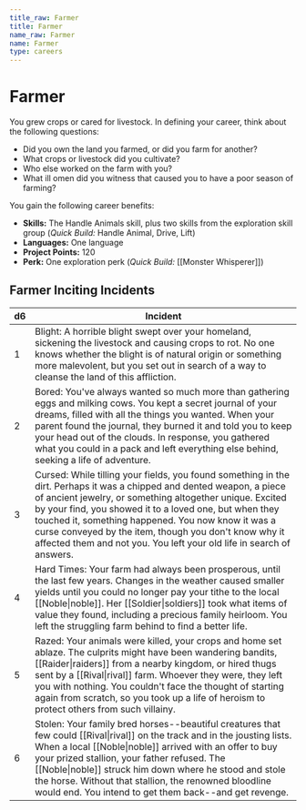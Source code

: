 ```yaml
---
title_raw: Farmer
title: Farmer
name_raw: Farmer
name: Farmer
type: careers
---
```


# Farmer

You grew crops or cared for livestock. In defining your career, think about the following questions:

- Did you own the land you farmed, or did you farm for another?
- What crops or livestock did you cultivate?
- Who else worked on the farm with you?
- What ill omen did you witness that caused you to have a poor season of farming?

You gain the following career benefits:

- **Skills:** The Handle Animals skill, plus two skills from the exploration skill group (*Quick Build:* Handle Animal, Drive, Lift)
- **Languages:** One language
- **Project Points:** 120
- **Perk:** One exploration perk (*Quick Build:* [[Monster Whisperer]])

## Farmer Inciting Incidents

| d6  | Incident                                                                                                                                                                                                                                                                                                                                                                                                                             |
| --- | ------------------------------------------------------------------------------------------------------------------------------------------------------------------------------------------------------------------------------------------------------------------------------------------------------------------------------------------------------------------------------------------------------------------------------------ |
| 1   | Blight: A horrible blight swept over your homeland, sickening the livestock and causing crops to rot. No one knows whether the blight is of natural origin or something more malevolent, but you set out in search of a way to cleanse the land of this affliction.                                                                                                                                                                  |
| 2   | Bored: You've always wanted so much more than gathering eggs and milking cows. You kept a secret journal of your dreams, filled with all the things you wanted. When your parent found the journal, they burned it and told you to keep your head out of the clouds. In response, you gathered what you could in a pack and left everything else behind, seeking a life of adventure.                                                |
| 3   | Cursed: While tilling your fields, you found something in the dirt. Perhaps it was a chipped and dented weapon, a piece of ancient jewelry, or something altogether unique. Excited by your find, you showed it to a loved one, but when they touched it, something happened. You now know it was a curse conveyed by the item, though you don't know why it affected them and not you. You left your old life in search of answers. |
| 4   | Hard Times: Your farm had always been prosperous, until the last few years. Changes in the weather caused smaller yields until you could no longer pay your tithe to the local [[Noble\|noble]]. Her [[Soldier\|soldiers]] took what items of value they found, including a precious family heirloom. You left the struggling farm behind to find a better life.                                                                     |
| 5   | Razed: Your animals were killed, your crops and home set ablaze. The culprits might have been wandering bandits, [[Raider\|raiders]] from a nearby kingdom, or hired thugs sent by a [[Rival\|rival]] farm. Whoever they were, they left you with nothing. You couldn't face the thought of starting again from scratch, so you took up a life of heroism to protect others from such villainy.                                      |
| 6   | Stolen: Your family bred horses--beautiful creatures that few could [[Rival\|rival]] on the track and in the jousting lists. When a local [[Noble\|noble]] arrived with an offer to buy your prized stallion, your father refused. The [[Noble\|noble]] struck him down where he stood and stole the horse. Without that stallion, the renowned bloodline would end. You intend to get them back--and get revenge.                   |
